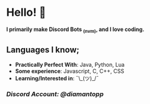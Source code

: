 # Hello! 👋
**I primarily make Discord Bots <sub>(nvm)</sub>, and I love coding.**

## Languages I know;
* **Practically Perfect With**: Java, Python, Lua
* **Some experience**: Javascript, C, C++, CSS
* **Learning/Interested in**: ¯\\\_(ツ)\_/¯

### *Discord Account: **@diamantopp***
